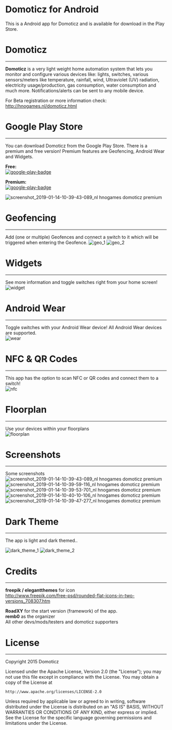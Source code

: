 # Domoticz for Android
This is a Android app for Domoticz and is available for download in the Play Store.

# Domoticz
-----
**Domoticz** is a very light weight home automation system that lets you monitor and configure various devices like: lights, switches, various sensors/meters like temperature, rainfall, wind, Ultraviolet (UV) radiation, electricity usage/production, gas consumption, water consumption and much more. Notifications/alerts can be sent to any mobile device.

For Beta registration or more information check:  
http://hnogames.nl/domoticz.html


# Google Play Store
-----
You can download Domoticz from the Google Play Store. There is a premium and free version! Premium features are Geofencing, Android Wear and Widgets.  

**Free:**  
[![google-play-badge](https://cloud.githubusercontent.com/assets/14561640/22199304/96017fa6-e15a-11e6-99bd-6fd3412eac8e.png)](https://play.google.com/store/apps/details?id=nl.hnogames.domoticz)

**Premium:**  
[![google-play-badge](https://cloud.githubusercontent.com/assets/14561640/22199304/96017fa6-e15a-11e6-99bd-6fd3412eac8e.png)](https://play.google.com/store/apps/details?id=nl.hnogames.domoticz.premium)

![screenshot_2019-01-14-10-39-43-089_nl hnogames domoticz premium](https://user-images.githubusercontent.com/14561640/51106067-0c24c300-17eb-11e9-9a5d-57dce5a8872a.png) 



# Geofencing
-----
Add (one or multiple) Geofences and connect a switch to it which will be triggered when entering the Geofence.
![geo_1](https://user-images.githubusercontent.com/14561640/51105938-b223fd80-17ea-11e9-8026-fa7148ab35ef.png) ![geo_2](https://user-images.githubusercontent.com/14561640/51105944-b6501b00-17ea-11e9-826b-29b7295c6758.png)


# Widgets
-----
See more information and toggle switches right from your home screen!  
![widget](https://user-images.githubusercontent.com/14561640/51105992-d7b10700-17ea-11e9-9c6f-c361ca3aec7f.png)


# Android Wear
-----
Toggle switches with your Android Wear device!
All Android Wear devices are supported.  
![wear](https://cloud.githubusercontent.com/assets/14561640/11994714/ae6705ba-aa43-11e5-8e0c-5586607cdc6d.png)


# NFC & QR Codes
-----
This app has the option to scan NFC or QR codes and connect them to a switch!  
![nfc](https://user-images.githubusercontent.com/14561640/51105729-16928d00-17ea-11e9-9e85-97386717abdd.png)


# Floorplan
-----
Use your devices within your floorplans  
![floorplan](https://user-images.githubusercontent.com/14561640/51106016-e3043280-17ea-11e9-806a-0443e7b3ab95.png)


# Screenshots
-----
Some screenshots 
![screenshot_2019-01-14-10-39-43-089_nl hnogames domoticz premium](https://user-images.githubusercontent.com/14561640/51106118-28c0fb00-17eb-11e9-9930-8ed8537b37f3.png)
![screenshot_2019-01-14-10-39-59-116_nl hnogames domoticz premium](https://user-images.githubusercontent.com/14561640/51106119-28c0fb00-17eb-11e9-8e79-6db1c2303422.png)
![screenshot_2019-01-14-10-39-53-701_nl hnogames domoticz premium](https://user-images.githubusercontent.com/14561640/51106120-28c0fb00-17eb-11e9-98e1-1beb7b0198ea.png)
![screenshot_2019-01-14-10-40-10-106_nl hnogames domoticz premium](https://user-images.githubusercontent.com/14561640/51106121-28c0fb00-17eb-11e9-8025-7c52fc9281b0.png)
![screenshot_2019-01-14-10-39-47-277_nl hnogames domoticz premium](https://user-images.githubusercontent.com/14561640/51106124-29599180-17eb-11e9-8fc0-1b967569ab0d.png)



# Dark Theme
-----
The app is light and dark themed..  

![dark_theme_1](https://user-images.githubusercontent.com/14561640/51105649-e0eda400-17e9-11e9-80f6-f69e93022e73.png) ![dark_theme_2](https://user-images.githubusercontent.com/14561640/51105651-e0eda400-17e9-11e9-84d9-be83fa89a09c.png)


# Credits
-----
**freepik / elegantthemes** for icon  
http://www.freepik.com/free-psd/rounded-flat-icons-in-two-versions_708307.htm

**RoadXY** for the start version (framework) of the app.  
**remb0** as the organizer   
All other devs/mods/testers and domoticz supporters



# License
-----
Copyright 2015 Domoticz

Licensed under the Apache License, Version 2.0 (the "License");
you may not use this file except in compliance with the License.
You may obtain a copy of the License at

    http://www.apache.org/licenses/LICENSE-2.0

Unless required by applicable law or agreed to in writing, software
distributed under the License is distributed on an "AS IS" BASIS,
WITHOUT WARRANTIES OR CONDITIONS OF ANY KIND, either express or implied.
See the License for the specific language governing permissions and
limitations under the License.
